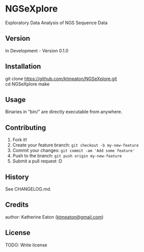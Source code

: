 # NGSeXplore
Exploratory Data Analysis of NGS Sequence Data

## Version

In Development - Version 0.1.0

## Installation

git clone https://github.com/ktmeaton/NGSeXplore.git  
cd NGSeXplore
make

## Usage

Binaries in "bin/" are directly executable from anywhere.

## Contributing

1. Fork it!
2. Create your feature branch: `git checkout -b my-new-feature`
3. Commit your changes: `git commit -am 'Add some feature'`
4. Push to the branch: `git push origin my-new-feature`
5. Submit a pull request :D

## History

See CHANGELOG.md.

## Credits

author: Katherine Eaton (ktmeaton@gmail.com)

## License

TODO: Write license

